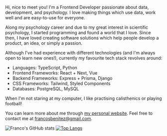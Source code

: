 Hi, nice to meet you! I'm a Frontend Developer passionate about data, development, and psychology. I love making things which use data, work well and are easy-to-use for everyone.

Along my psychology career and due to my great interest in scientific psychology, I started programming and found a world that I love. Since then, I have loved creating software solutions which help people develop a product, an idea, or simply a passion.

Although I've had experience with different technologies (and I'm always open to learn new ones!), currently my favourite tech stack revolves around:
- Languages: TypeScript, Python
- Frontend Frameworks: React + Next, Vue
- Backend Frameworks: Express + Prisma, Django 
- CSS Frameworks: Tailwind, Styled Components
- Databases: PostgreSQL, MySQL

When I'm not staring at my computer, I like practising calisthenics or playing football!

You can learn more about me through [my personal website](https://www.francosbenitez.com/). Feel free to contact me at [francosbenitez@gmail.com](mailto:francosbenitez@gmail.com).

![Franco's GitHub stats](https://github-readme-stats.vercel.app/api?username=francosbenitez)
[![Top Langs](https://github-readme-stats.vercel.app/api/top-langs/?username=francosbenitez&layout=compact&exclude_repo=v1&langs_count=6&hide=powershell,html)](https://github.com/anuraghazra/github-readme-stats)

